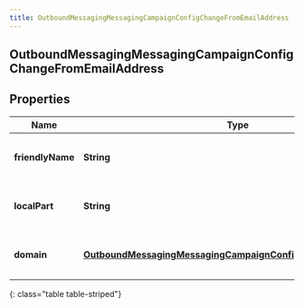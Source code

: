 ```yaml
---
title: OutboundMessagingMessagingCampaignConfigChangeFromEmailAddress
---
```

## OutboundMessagingMessagingCampaignConfigChangeFromEmailAddress


## Properties

| Name | Type | Description | Notes |
| ------------ | ------------- | ------------- | ------------- |
| **friendlyName** | <!----><!---->**String**<!----> | The friendly name of the email address. |  [optional] |
| **localPart** | <!----><!---->**String**<!----> | The local part of the email address. |  [optional] |
| **domain** | <!----><!---->[**OutboundMessagingMessagingCampaignConfigChangeUriReference**](OutboundMessagingMessagingCampaignConfigChangeUriReference.html)<!----> | A UriReference for a resource |  [optional] |
{: class="table table-striped"}



